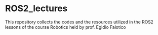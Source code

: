 # ROS2_lectures
This repository collects the codes and the resources utilized in the ROS2 lessons of the course Robotics held by prof. Egidio Falotico
